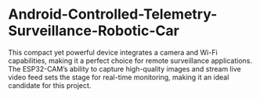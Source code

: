 # Android-Controlled-Telemetry-Surveillance-Robotic-Car
This compact yet powerful device integrates a camera and Wi-Fi capabilities, making it a perfect choice for remote surveillance applications. The ESP32-CAM’s ability to capture high-quality images and stream live video feed sets the stage for real-time monitoring, making it an ideal candidate for this project.
